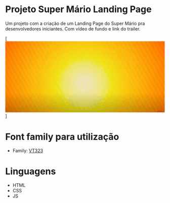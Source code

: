 # Projeto Super Mário Landing Page

Um projeto com a criação de um Landing Page do Super Mário pra desenvolvedores iniciantes. Com vídeo de fundo e link do trailer.

[<img src="./Animação.gif" alt="gif do Mário e o Luigi">]

#

# Font family para utilização

- Family: [VT323](https://fonts.googleapis.com/css2?family=VT323)

# Linguagens

- HTML
- CSS
- JS